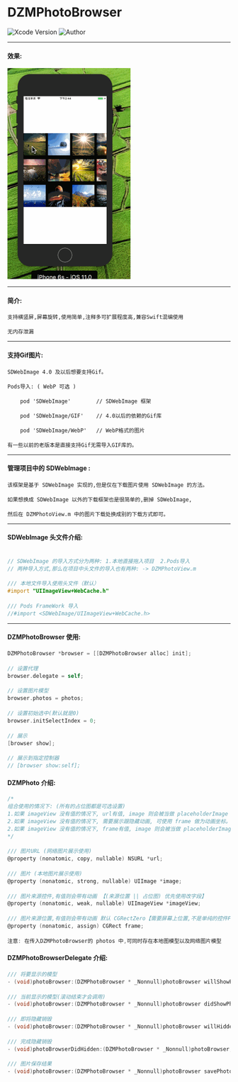 # DZMPhotoBrowser

![Xcode Version](https://img.shields.io/badge/Xcode-9.3-orange.svg)
![Author](https://img.shields.io/badge/Author-DZM-blue.svg)

***
#### 效果:
![效果](icon0.gif)

***
#### 简介:
    支持横竖屏,屏幕旋转,使用简单,注释多可扩展程度高,兼容Swift混编使用
    
    无内存泄漏
    
***
#### 支持Gif图片:
    SDWebImage 4.0 及以后想要支持Gif。
    
    Pods导入: ( WebP 可选 )
    
        pod 'SDWebImage'        // SDWebImage 框架
    
        pod 'SDWebImage/GIF'    // 4.0以后的依赖的Gif库
        
        pod 'SDWebImage/WebP'   // WebP格式的图片
    
    有一些以前的老版本是直接支持Gif无需导入GIF库的。
***
#### 管理项目中的 SDWebImage :

    该框架是基于 SDWebImage 实现的,但是仅在下载图片使用 SDWebImage 的方法。

    如果想换成 SDWebImage 以外的下载框架也是很简单的,删掉 SDWebImage,
    
    然后在 DZMPhotoView.m 中的图片下载处换成别的下载方式即可。

***
#### SDWebImage  头文件介绍:
```Objective-C

// SDWebImage 的导入方式分为两种: 1.本地直接拖入项目  2.Pods导入
// 两种导入方式,那么在项目中头文件的导入也有两种: -> DZMPhotoView.m

/// 本地文件导入使用头文件（默认）
#import "UIImageView+WebCache.h"

/// Pods FrameWork 导入
//#import <SDWebImage/UIImageView+WebCache.h>

```

***
#### DZMPhotoBrowser 使用:
```Objective-C
DZMPhotoBrowser *browser = [[DZMPhotoBrowser alloc] init];

// 设置代理
browser.delegate = self;

// 设置图片模型
browser.photos = photos;

// 设置初始选中(默认就是0)
browser.initSelectIndex = 0;

// 展示
[browser show];

// 展示到指定控制器
// [browser show:self];
```
#### DZMPhoto 介绍:
```Objective-C
/*
组合使用的情况下: (所有的占位图都是可选设置)
1.如果 imageView 没有值的情况下, url有值, image 则会被当做 placeholderImage 使用。
2.如果 imageView 没有值的情况下, 需要展示跟隐藏动画, 可使用 frame 做为动画坐标。
2.如果 imageView 没有值的情况下, frame有值, image 则会被当做 placeholderImage 使用。
*/

/// 图片URL (网络图片展示使用)
@property (nonatomic, copy, nullable) NSURL *url;

/// 图片 (本地图片展示使用)
@property (nonatomic, strong, nullable) UIImage *image;

/// 图片来源控件,有值则会带有动画 【(来源位置 || 占位图) 优先使用改字段】
@property (nonatomic, weak, nullable) UIImageView *imageView;

/// 图片来源位置,有值则会带有动画 默认 CGRectZero【需要屏幕上位置,不是单纯的控件Frame, 会使用 image(可选) 对象当做占位图使用。】
@property (nonatomic, assign) CGRect frame;

注意: 在传入DZMPhotoBrowser的 photos 中,可同时存在本地图模型以及网络图片模型
```

#### DZMPhotoBrowserDelegate 介绍:
```Objective-C
/// 将要显示的模型
- (void)photoBrowser:(DZMPhotoBrowser * _Nonnull)photoBrowser willShowPhoto:(DZMPhoto * _Nullable)photo;

/// 当前显示的模型(滚动结束才会调用)
- (void)photoBrowser:(DZMPhotoBrowser * _Nonnull)photoBrowser didShowPhoto:(DZMPhoto * _Nullable)photo;

/// 即将隐藏销毁
- (void)photoBrowser:(DZMPhotoBrowser * _Nonnull)photoBrowser willHiddenPhoto:(DZMPhoto * _Nullable)photo;

/// 完成隐藏销毁
- (void)photoBrowserDidHidden:(DZMPhotoBrowser * _Nonnull)photoBrowser;

/// 图片保存结果
- (void)photoBrowser:(DZMPhotoBrowser * _Nonnull)photoBrowser savePhoto:(DZMPhoto * _Nullable)photo error:(NSError * _Nullable)error;
```

